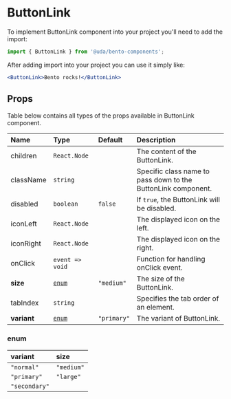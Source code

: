 # ButtonLink

To implement ButtonLink component into your project you'll need to add the import:

```jsx
import { ButtonLink } from '@uda/bento-components';
```

After adding import into your project you can use it simply like:

```jsx
<ButtonLink>Bento rocks!</ButtonLink>
```

## Props

Table below contains all types of the props available in ButtonLink component.

| Name        | Type            | Default     | Description                                                   |
| :---------- | :-------------- | :---------- | :------------------------------------------------------------ |
| children    | `React.Node`    |             | The content of the ButtonLink.                                |
| className   | `string`        |             | Specific class name to pass down to the ButtonLink component. |
| disabled    | `boolean`       | `false`     | If `true`, the ButtonLink will be disabled.                   |
| iconLeft    | `React.Node`    |             | The displayed icon on the left.                               |
| iconRight   | `React.Node`    |             | The displayed icon on the right.                              |
| onClick     | `event => void` |             | Function for handling onClick event.                          |
| **size**    | [`enum`](#enum) | `"medium"`  | The size of the ButtonLink.                                   |
| tabIndex    | `string`        |             | Specifies the tab order of an element.                        |
| **variant** | [`enum`](#enum) | `"primary"` | The variant of ButtonLink.                                    |

### enum

| variant       | size       |
| :------------ | :--------- |
| `"normal"`    | `"medium"` |
| `"primary"`   | `"large"`  |
| `"secondary"` |            |
